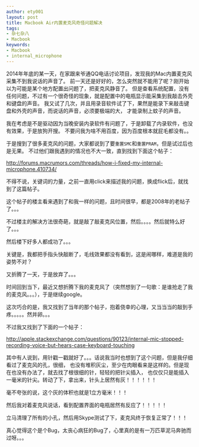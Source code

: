 ```yaml
---
author: ety001
layout: post
title: Macbook Air内置麦克风奇怪问题解决
tags:
- 杂七杂八
- Macbook
keywords:
- Macbook
- internal_microphone
---
```

2014年年底的某一天，在家跟来爷通QQ电话讨论项目，发现我的Mac内置麦克风采集不到我说话的声音了。
前一天还是好好的，怎么突然就不能用了呢？刚开始以为可能是某个地方配置出问题了，把麦克风静音了。
但是查看系统配置，没有任何问题，不过有一个很奇怪的现象，就是配置中的电瓶显示能采集到我敲击外壳和键盘的声音。
我又试了几次，并且用录音软件试了下，果然是能录下来敲击键盘和外壳的声音，而说话的声音，必须要极端的大，
才能录制上蚊子的声音。

我在考虑是不是驱动因为当晚安装内录软件有问题了，于是卸载了内录软件，也没有效果，于是放狗开搜。
不要问我为啥不用百度，因为百度根本就屁毛都没有。。

于是搜到了很多麦克风的问题，大家都说到了要`重置SMC`和`重置PRAM`，但是试过后也是无果。
不过他们跟我遇到的情况也不大一致，直到找到下面这个帖子：

<http://forums.macrumors.com/threads/how-i-fixed-my-internal-microphone.410734/>

不得不说，关键词的力量，之前一直用click来描述我的问题，换成flick后，就找到了这篇帖子。

这个帖子的楼主看来遇到了和我一样的问题，且时间很早，都是2008年的老帖子了。。。

不过楼主的解决方法很奇葩，就是敲了敲麦克风位置，然后。。。。然后就特么好了。。。

然后楼下好多人都成功了。。。

关键是，我都把手指头快敲断了，毛线效果都没有看到，这是闹哪样，难道是我的姿势不对？

又折腾了一天，于是放弃了。。。

时间回到当下，最近又想折腾下我的麦克风了（突然想到了一句歌：是谁抢走了我的麦克风。。。），于是继续google。

这次巧合的是，我又找到了当年的那个帖子，抱着侥幸的心理，又当当当的敲到手疼。。。。。然并卵。。。

不过我又找到了下面的一个帖子：

<http://apple.stackexchange.com/questions/90123/internal-mic-stopped-recording-voice-but-hears-case-keyboard-touching>

其中有人说到，用针戳一戳就好了。。。话说我当时也想到了这个问题，但是我仔细看过了麦克风的孔，很细，
也没有堆积灰尘，至少在肉眼看来是这样的。但是现在也没有办法了，就去找了根很细的针，轻轻的把针尖插入，
也仅仅只是能插入一毫米的针尖。转动了下，拿出来，针头上居然有灰！！！！！！

毫不夸张的说，这个灰的体积也就是1立方毫米！！！

然后我对着麦克风说话，看到配置界面的电瓶居然有反应了！！！！！

立马清理了所有的小孔，然后用Skype测试了下，麦克风终于恢复正常了！！！

真心觉得这个是个Bug，太丧心病狂的Bug了，心里真的是有一万匹草泥马奔驰而过呀。。。
